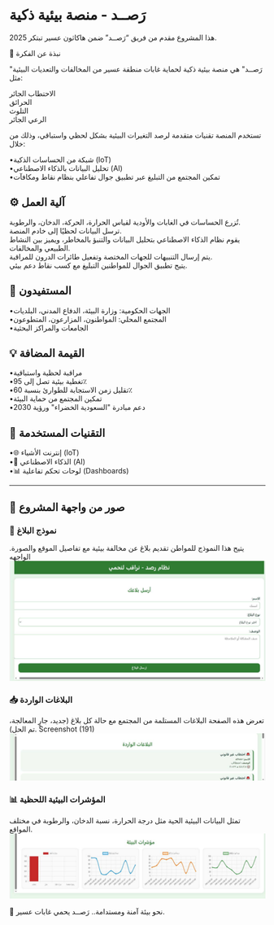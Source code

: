 # رَصــد - منصة بيئية ذكية  
هذا المشروع مقدم من فريق “رَصــد” ضمن هاكاثون عسير تبتكر 2025.

📌 نبذة عن الفكرة

"رَصــد" هي منصة بيئية ذكية لحماية غابات منطقة عسير من المخالفات والتعديات البيئية مثل:

الاحتطاب الجائر  
الحرائق  
التلوث  
الرعي الجائر

تستخدم المنصة تقنيات متقدمة لرصد التغيرات البيئية بشكل لحظي واستباقي، وذلك من خلال:

•شبكة من الحساسات الذكية (IoT)  
•تحليل البيانات بالذكاء الاصطناعي (AI)  
•تمكين المجتمع من التبليغ عبر تطبيق جوال تفاعلي بنظام نقاط ومكافآت  

## ⚙️ آلية العمل

تُزرع الحساسات في الغابات والأودية لقياس الحرارة، الحركة، الدخان، والرطوبة.  
ترسل البيانات لحظيًا إلى خادم المنصة.  
يقوم نظام الذكاء الاصطناعي بتحليل البيانات والتنبؤ بالمخاطر، ويميز بين النشاط الطبيعي والمخالفات.  
يتم إرسال التنبيهات للجهات المختصة وتفعيل طائرات الدرون للمراقبة.  
يتيح تطبيق الجوال للمواطنين التبليغ مع كسب نقاط دعم بيئي.  

## 👥 المستفيدون

•الجهات الحكومية: وزارة البيئة، الدفاع المدني، البلديات  
•المجتمع المحلي: المواطنون، المزارعون، المتطوعون  
•الجامعات والمراكز البحثية  

## 💡 القيمة المضافة

•مراقبة لحظية واستباقية  
•تغطية بيئية تصل إلى 95٪  
•تقليل زمن الاستجابة للطوارئ بنسبة 60٪  
•تمكين المجتمع من حماية البيئة  
•دعم مبادرة "السعودية الخضراء" ورؤية 2030  

## 🧠 التقنيات المستخدمة

•🌐 إنترنت الأشياء (IoT)  
•🤖 الذكاء الاصطناعي (AI)  
•📊 لوحات تحكم تفاعلية (Dashboards)  

---  
## 📸 صور من واجهة المشروع

### 📝 نموذج البلاغ  
يتيح هذا النموذج للمواطن تقديم بلاغ عن مخالفة بيئية مع تفاصيل الموقع والصورة. الواجهه 
![نموذج البلاغ](./images/IMG_0744.jpeg)

### 📥 البلاغات الواردة  
تعرض هذه الصفحة البلاغات المستلمة من المجتمع مع حالة كل بلاغ (جديد، جارٍ المعالجة، تم الحل). Screenshot (191)  
![نموذج البلاغ](./images/IMG_0745.jpeg)

### 📊 المؤشرات البيئية اللحظية  
تمثل البيانات البيئية الحية مثل درجة الحرارة، نسبة الدخان، والرطوبة في مختلف المواقع.
![نموذج البلاغ](./images/IMG_0746.jpeg)

🌱 نحو بيئة آمنة ومستدامة.. رَصــد يحمي غابات عسير.
